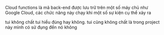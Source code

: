 Cloud functions là mã back-end được lưu trữ trên một số máy chủ như Google Cloud, các chức năng này chạy khi một số sự kiện cụ thể xảy ra

tui không chất tui hiểu đúng hay không.
tui cũng không chất là trong project này mình có sử đụng đến nó không